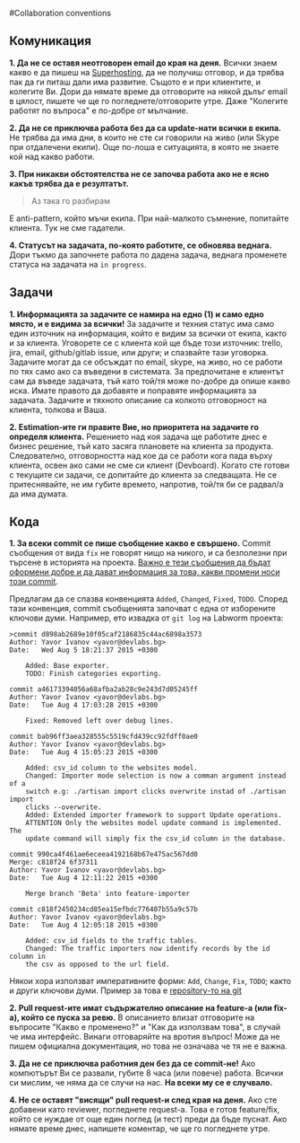 #Collaboration conventions

## Комуникация
**1. Да не се оставя неотговорен email до края на деня.**
  Всички знаем какво е да пишеш на [Superhosting](www.superhosting.bg), да не получиш отговор, и да трябва пак да ги питаш дали има развитие. Същото е и при клиентите, и колегите Ви. Дори да нямате време да отговорите на някой дълъг email в цялост, пишете че ще го погледнете/отговорите утре. Даже "Колегите работят по въпроса" е по-добре от мълчание.

**2. Да не се приключва работа без да са update-нати всички в екипа.**
  Не трябва да има дни, в които не сте си говорили на живо (или Skype при отдалечени екипи). Още по-лоша е ситуацията, в която не знаете кой над какво работи.

**3. При никакви обстоятелства не се започва работа ако не е ясно какъв трябва да е резултатът.**
  >Аз така го разбирам
  
  E anti-pattern, който мъчи екипа. При най-малкото съмнение, попитайте клиента. Тук не сме гадатели.

**4. Статусът на задачата, по-която работите, се обновява веднага.**
  Дори тъкмо да започнете работа по дадена задача, веднага променете статуса на задачата на `in progress`.

## Задачи
**1. Информацията за задачите се намира на едно (1) и само едно място, и е видима за всички!**
  За задачите и техния статус има само един източник на информация, който е видим за всички от екипа, както и за клиента. Уговорете се с клиента кой ще бъде този източник: trello, jira, email, github/gitlab issue, или други; и спазвайте тази уговорка. Задачите могат да се обсъждат по email, skype, на живо, но се работи по тях само ако са въведени в системата. За предпочитане е клиентът сам да въведе задачата, тъй като той/тя може по-добре да опише какво иска. Имате правото да добавяте и поправяте информацията за задачата. Задачите и тяхното описание са колкото отговорност на клиента, толкова и Ваша.

**2. Estimation-ите ги правите Вие, но приоритета на задачите го определя клиента.**
  Решението над коя задача ще работите днес е бизнес решение, тъй като засяга плановете на клиента за продукта. Следователно, отговорността над кое да се работи кога пада върху клиента, освен ако сами не сме си клиент (Devboard).
  Когато сте готови с текущите си задачи, се допитайте до клиента за следващата. Не се притеснявайте, не им губите времето, напротив, той/тя би се радвал/а да има думата.

## Кода
**1. За всеки commit се пише съобщение какво е свършено.**
  Commit съобщения от вида `fix` не говорят нищо на никого, и са безполезни при търсене в историята на проекта. [Важно е тези съобщения да бъдат оформени добре и да дават информация за това, какви промени носи този commit](http://chris.beams.io/posts/git-commit/).

  Предлагам да се спазва конвенцията `Added`, `Changed`, `Fixed`, `TODO`. Според тази конвенция, commit съобщенията започват с една от изборените ключови думи. Например, ето извадка от `git log` на Labworm проекта:

	>commit d898ab2689e10f05caf2186835c44ac6898a3573
	Author: Yavor Ivanov <yavor@devlabs.bg>
	Date:   Wed Aug 5 18:21:37 2015 +0300
	
	    Added: Base exporter.
	    TODO: Finish categories exporting.
	
	commit a46173394056a68afba2ab28c9e243d7d05245ff
	Author: Yavor Ivanov <yavor@devlabs.bg>
	Date:   Tue Aug 4 17:03:28 2015 +0300
	
	    Fixed: Removed left over debug lines.
	
	commit bab96ff3aea328555c5519cfd439cc92fdff0ae0
	Author: Yavor Ivanov <yavor@devlabs.bg>
	Date:   Tue Aug 4 15:05:23 2015 +0300
	
	    Added: csv_id column to the websites model.
	    Changed: Importer mode selection is now a comman argument instead of a
	    switch e.g: ./artisan import clicks overwrite instad of ./artisan import
	    clicks --overwrite.
	    Added: Extended importer framework to support Update operations.
	    ATTENTION Only the websites model update command is implemented. The
	    update command will simply fix the csv_id column in the database.
	
	commit 990ca4f461ae6eceea4192168b67e475ac567dd0
	Merge: c818f24 6f37311
	Author: Yavor Ivanov <yavor@devlabs.bg>
	Date:   Tue Aug 4 12:11:22 2015 +0300
	
	    Merge branch 'Beta' into feature-importer
	
	commit c818f2450234cd85ea15efbdc776407b55a9c57b
	Author: Yavor Ivanov <yavor@devlabs.bg>
	Date:   Tue Aug 4 12:05:18 2015 +0300
	
	    Added: csv_id fields to the traffic tables.
	    Changed: The traffic importers now identify records by the id column in
	    the csv as opposed to the url field.

  Някои хора използват императивните форми: `Add`, `Change`, `Fix`, `TODO`; както и други ключови думи. Пример за това е [repository-то на git](https://github.com/git/git/commits/master?page=6)
  
**2. Pull request-ите имат съдържателно описание на feature-а (или fix-a), който се пуска за ревю.**
  В описанието влизат отговорите на въпросите "Какво е променено?" и "Как да използвам това", в случай че има интерфейс. Винаги отговаряйте на вротия въпрос! Може да не пишем официална документация, но това не означава че тя не е важна.
  
**3. Да не се приключва работния ден без да се commit-не!**
  Ако компютърът Ви се развали, губите 8 часа (или повече) работа. Всички си мислим, че няма да се случи на нас. **На всеки му се е случвало.**

**4. Не се оставят "висящи" pull request-и след края на деня.**
  Ако сте добавени като reviewer, погледнете request-a. Това е готов feature/fix, който се нуждае от още един поглед (и тест) преди да бъде пуснат. Ако нямате време днес, напишете коментар, че ще го погледнете утре.

